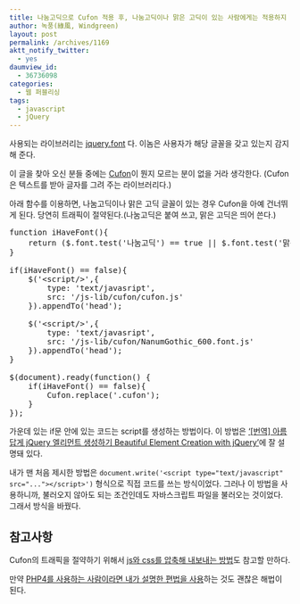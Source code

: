 ```yaml
---
title: 나눔고딕으로 Cufon 적용 후, 나눔고딕이나 맑은 고딕이 있는 사람에게는 적용하지 않기
author: 녹풍(綠風, Windgreen)
layout: post
permalink: /archives/1169
aktt_notify_twitter:
  - yes
daumview_id:
  - 36736098
categories:
  - 웹 퍼블리싱
tags:
  - javascript
  - jQuery
---
```

사용되는 라이브러리는 [jquery.font][1] 다. 이놈은 사용자가 해당 글꼴을 갖고 있는지 감지해 준다.

이 글을 찾아 오신 분들 중에는 [Cufon][2]이 뭔지 모르는 분이 없을 거라 생각한다. (Cufon은 텍스트를 받아 글자를 그려 주는 라이브러리다.)

아래 함수를 이용하면, 나눔고딕이나 맑은 고딕 글꼴이 있는 경우 Cufon을 아예 건너뛰게 된다. 당연히 트래픽이 절약된다.(나눔고딕은 붙여 쓰고, 맑은 고딕은 띄어 쓴다.)

<pre class="brush:js">function iHaveFont(){
	return ($.font.test(&#039;나눔고딕&#039;) == true || $.font.test(&#039;맑은 고딕&#039;) == true);
}

if(iHaveFont() == false){
	$(&#039;&lt;script/&gt;&#039;,{
		type: &#039;text/javasript&#039;,
		src: &#039;/js-lib/cufon/cufon.js&#039;
	}).appendTo(&#039;head&#039;);

	$(&#039;&lt;script/&gt;&#039;,{
		type: &#039;text/javasript&#039;,
		src: &#039;/js-lib/cufon/NanumGothic_600.font.js&#039;
	}).appendTo(&#039;head&#039;);
}

$(document).ready(function() {
	if(iHaveFont() == false){
		Cufon.replace(&#039;.cufon&#039;);
	}
});</pre>

가운데 있는 if문 안에 있는 코드는 script를 생성하는 방법이다. 이 방법은 [&#8216;[번역] 아름답게 jQuery 엘리먼트 생성하기 Beautiful Element Creation with jQuery&#8217;][3]에 잘 설명돼 있다.

내가 맨 처음 제시한 방법은 `document.write('<script type="text/javascript" src="..."></script>')` 형식으로 직접 코드를 쓰는 방식이었다. 그러나 이 방법을 사용하니까, 불러오지 않아도 되는 조건인데도 자바스크립트 파일을 불러오는 것이었다. 그래서 방식을 바꿨다.

## 참고사항

Cufon의 트래픽을 절약하기 위해서 [js와 css를 압축해 내보내는 방법][4]도 참고할 만하다.

만약 [PHP4를 사용하는 사람이라면 내가 설명한 편법을 사용][5]하는 것도 괜찮은 해법이 된다.

 [1]: http://mytory.local/archives/118 "폰트가 설치돼 있는지 확인해 주는 javascript"
 [2]: https://github.com/sorccu/cufon/wiki/
 [3]: http://mytory.local/archives/829 "[번역] 아름답게 jQuery 엘리먼트 생성하기 Beautiful Element Creation with jQuery"
 [4]: http://mytory.local/archives/1048 "[minify] js, css 압축 – 웹사이트 속도 증가, 트래픽 절약"
 [5]: http://mytory.local/archives/1161 "거대한 용량의 Cufon 글꼴 js 파일로 걱정인데 php 버전이 낮아 minify를 사용하지 못하는 사람을 위한 편법"